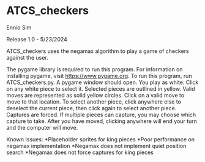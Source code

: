 # ATCS_checkers
Ennio Sim

Release 1.0 - 5/23/2024

ATCS_checkers uses the negamax algorithm to play a game of checkers against the user. 

The pygame library is required to run this program. For information on installing pygame, visit https://www.pygame.org.
To run this program, run ATCS_checkers.py. A pygame window should open. 
You play as white. Click on any white piece to select it. Selected pieces are outlined in yellow.
Valid moves are represented as solid yellow circles. Click on a valid move to move to that location.
To select another piece, click anywhere else to deselect the current piece, then click again to select another piece.
Captures are forced. If multiple pieces can capture, you may choose which capture to take.
After you have moved, clicking anywhere will end your turn and the computer will move.

Known Issues:
*Placeholder sprites for king pieces
*Poor performance on negamax implementation
*Negamax does not implement quiet position search
*Negamax does not force captures for king pieces